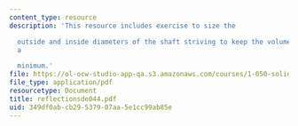 ```yaml
---
content_type: resource
description: 'This resource includes exercise to size the

  outside and inside diameters of the shaft striving to keep the volume of material
  a

  minimum.'
file: https://ol-ocw-studio-app-qa.s3.amazonaws.com/courses/1-050-solid-mechanics-fall-2004/349df0abcb29537907aa5e1cc99ab85e_reflectionsde044.pdf
file_type: application/pdf
resourcetype: Document
title: reflectionsde044.pdf
uid: 349df0ab-cb29-5379-07aa-5e1cc99ab85e
---
```

